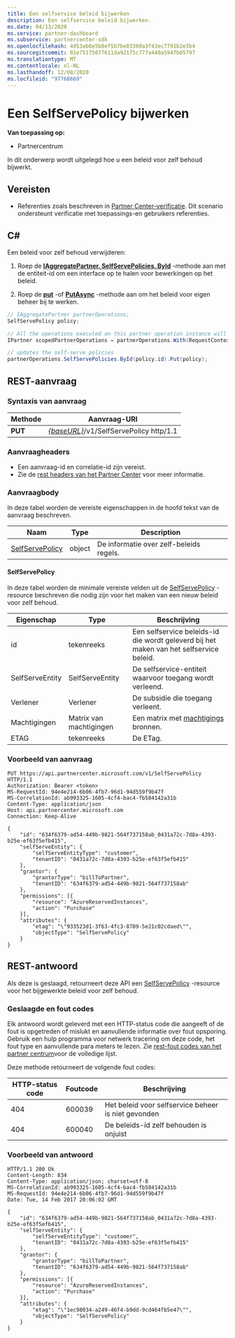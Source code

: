 ```yaml
---
title: Een selfservice beleid bijwerken
description: Een selfservice beleid bijwerken.
ms.date: 04/13/2020
ms.service: partner-dashboard
ms.subservice: partnercenter-sdk
ms.openlocfilehash: 4d53ab8e5b8ef5b7be83360a3f43ec7791b2e3b4
ms.sourcegitcommit: 01e75175077611da92175c777a440a594fb05797
ms.translationtype: MT
ms.contentlocale: nl-NL
ms.lasthandoff: 12/08/2020
ms.locfileid: "97768669"
---
```

# <a name="update-a-selfservepolicy"></a>Een SelfServePolicy bijwerken

**Van toepassing op:**

- Partnercentrum

In dit onderwerp wordt uitgelegd hoe u een beleid voor zelf behoud bijwerkt.

## <a name="prerequisites"></a>Vereisten

- Referenties zoals beschreven in [Partner Center-verificatie](partner-center-authentication.md). Dit scenario ondersteunt verificatie met toepassings-en gebruikers referenties.

## <a name="c"></a>C\#

Een beleid voor zelf behoud verwijderen:

1. Roep de [**IAggregatePartner. SelfServePolicies. ById**](/dotnet/api/microsoft.store.partnercenter.iselfservepoliciescollection.byid) -methode aan met de entiteit-id om een interface op te halen voor bewerkingen op het beleid.

2. Roep de [**put**](/dotnet/api/microsoft.store.partnercenter.SelfServePolicies.put) -of [**PutAsync**](/dotnet/api/microsoft.store.partnercenter.SelfServePolicies.putasync) -methode aan om het beleid voor eigen beheer bij te werken.

``` csharp
// IAggregatePartner partnerOperations;
SelfServePolicy policy;

// All the operations executed on this partner operation instance will share the same correlation identifier but will differ in request identifier
IPartner scopedPartnerOperations = partnerOperations.With(RequestContextFactory.Instance.Create(Guid.NewGuid()));

// updates the self-serve policies
partnerOperations.SelfServePolicies.ById(policy.id).Put(policy);
```

## <a name="rest-request"></a>REST-aanvraag

### <a name="request-syntax"></a>Syntaxis van aanvraag

| Methode   | Aanvraag-URI                                                       |
|----------|-------------------------------------------------------------------|
| **PUT** | [*{baseURL}*](partner-center-rest-urls.md)/v1/SelfServePolicy http/1.1 |

### <a name="request-headers"></a>Aanvraagheaders

- Een aanvraag-id en correlatie-id zijn vereist.
- Zie de [rest headers van het Partner Center](headers.md) voor meer informatie.

### <a name="request-body"></a>Aanvraagbody

In deze tabel worden de vereiste eigenschappen in de hoofd tekst van de aanvraag beschreven.

| Naam                              | Type   | Description                                 |
|------------------------------------------------------------------|--------|---------------------------------------------|
| [SelfServePolicy](self-serve-policy-resources.md#selfservepolicy)| object | De informatie over zelf-beleids regels. |

#### <a name="selfservepolicy"></a>SelfServePolicy

In deze tabel worden de minimale vereiste velden uit de [SelfServePolicy](self-serve-policy-resources.md#selfservepolicy) -resource beschreven die nodig zijn voor het maken van een nieuw beleid voor zelf behoud.

| Eigenschap              | Type             | Beschrijving                                                                                            |
|-----------------------|------------------|--------------------------------------------------------------------------------------------------------|
| id                    | tekenreeks           | Een selfservice beleids-id die wordt geleverd bij het maken van het selfservice beleid.     |
| SelfServeEntity       | SelfServeEntity  | De selfservice-entiteit waarvoor toegang wordt verleend.                                                     |
| Verlener               | Verlener          | De subsidie die toegang verleent.                                                                    |
| Machtigingen           | Matrix van machtigingen| Een matrix met [machtigings](self-serve-policy-resources.md#permission) bronnen.                                                      |
| ETAG                  | tekenreeks           | De ETag.                                                                                               |


### <a name="request-example"></a>Voorbeeld van aanvraag

```http
PUT https://api.partnercenter.microsoft.com/v1/SelfServePolicy HTTP/1.1
Authorization: Bearer <token>
MS-RequestId: 94e4e214-6b06-4fb7-96d1-94d559f9b47f
MS-CorrelationId: ab993325-1605-4cf4-bac4-fb584142a31b
Content-Type: application/json
Host: api.partnercenter.microsoft.com
Connection: Keep-Alive

{
    "id": "634f6379-ad54-449b-9821-564f737158ab_0431a72c-7d8a-4393-b25e-ef63f5efb415",
    "selfServeEntity": {
        "selfServeEntityType": "customer",
        "tenantID": "0431a72c-7d8a-4393-b25e-ef63f5efb415"
    },
    "grantor": {
        "grantorType": "billToPartner",
        "tenantID": "634f6379-ad54-449b-9821-564f737158ab"
    },
    "permissions": [{
        "resource": "AzureReservedInstances",
        "action": "Purchase"
    }],
    "attributes": {
        "etag": "\"933523d1-3f63-4fc3-8789-5e21c02cdaed\"",
        "objectType": "SelfServePolicy"
    }
}
```

## <a name="rest-response"></a>REST-antwoord

Als deze is geslaagd, retourneert deze API een [SelfServePolicy](self-serve-policy-resources.md#selfservepolicy) -resource voor het bijgewerkte beleid voor zelf behoud.

### <a name="response-success-and-error-codes"></a>Geslaagde en fout codes

Elk antwoord wordt geleverd met een HTTP-status code die aangeeft of de fout is opgetreden of mislukt en aanvullende informatie over fout opsporing. Gebruik een hulp programma voor netwerk tracering om deze code, het fout type en aanvullende para meters te lezen. Zie [rest-fout codes van het partner centrum](error-codes.md)voor de volledige lijst.

Deze methode retourneert de volgende fout codes:

| HTTP-status code     | Foutcode   | Beschrijving                                                                |
|----------------------|--------------|----------------------------------------------------------------------------|
| 404                  | 600039       | Het beleid voor selfservice beheer is niet gevonden                                            |
| 404                  | 600040       | De beleids-id zelf behouden is onjuist                                  |


### <a name="response-example"></a>Voorbeeld van antwoord

```http
HTTP/1.1 200 Ok
Content-Length: 834
Content-Type: application/json; charset=utf-8
MS-CorrelationId: ab993325-1605-4cf4-bac4-fb584142a31b
MS-RequestId: 94e4e214-6b06-4fb7-96d1-94d559f9b47f
Date: Tue, 14 Feb 2017 20:06:02 GMT

{
    "id": "634f6379-ad54-449b-9821-564f737158ab_0431a72c-7d8a-4393-b25e-ef63f5efb415",
    "selfServeEntity": {
        "selfServeEntityType": "customer",
        "tenantID": "0431a72c-7d8a-4393-b25e-ef63f5efb415"
    },
    "grantor": {
        "grantorType": "billToPartner",
        "tenantID": "634f6379-ad54-449b-9821-564f737158ab"
    },
    "permissions": [{
        "resource": "AzureReservedInstances",
        "action": "Purchase"
    }],
    "attributes": {
        "etag": "\"1ec98034-a249-46f4-b9dd-9cd464fb5e47\"",
        "objectType": "SelfServePolicy"
    }
}
```
